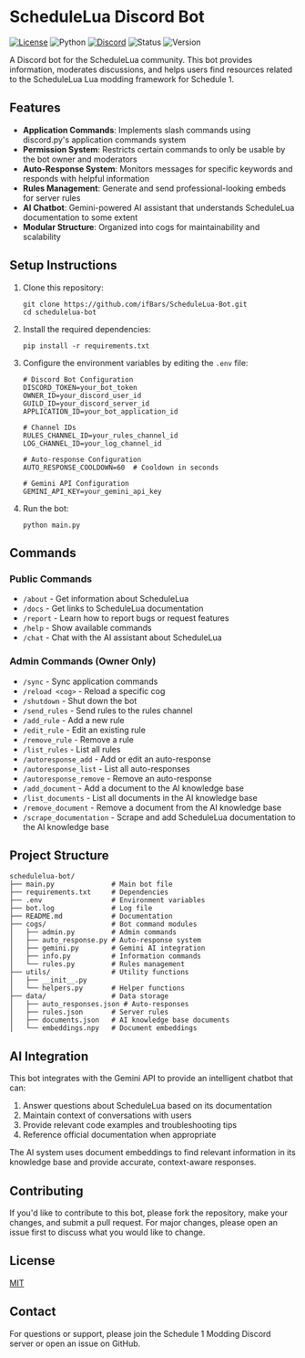 # ScheduleLua Discord Bot

[![License](https://img.shields.io/badge/license-MIT-blue)](LICENSE)
![Python](https://img.shields.io/badge/python-3.12-blue?logo=python&logoColor=white)
[![Discord](https://img.shields.io/badge/Discord-Online-7289DA?logo=discord&logoColor=white)](https://discord.gg/Ab8snpEFDn)
![Status](https://img.shields.io/badge/status-active-success)
![Version](https://img.shields.io/badge/version-1.0-brightgreen)

A Discord bot for the ScheduleLua community. This bot provides information, moderates discussions, and helps users find resources related to the ScheduleLua Lua modding framework for Schedule 1.

## Features

- **Application Commands**: Implements slash commands using discord.py's application commands system
- **Permission System**: Restricts certain commands to only be usable by the bot owner and moderators
- **Auto-Response System**: Monitors messages for specific keywords and responds with helpful information
- **Rules Management**: Generate and send professional-looking embeds for server rules
- **AI Chatbot**: Gemini-powered AI assistant that understands ScheduleLua documentation to some extent
- **Modular Structure**: Organized into cogs for maintainability and scalability

## Setup Instructions

1. Clone this repository:
   ```
   git clone https://github.com/ifBars/ScheduleLua-Bot.git
   cd schedulelua-bot
   ```

2. Install the required dependencies:
   ```
   pip install -r requirements.txt
   ```

3. Configure the environment variables by editing the `.env` file:
   ```
   # Discord Bot Configuration
   DISCORD_TOKEN=your_bot_token
   OWNER_ID=your_discord_user_id
   GUILD_ID=your_discord_server_id
   APPLICATION_ID=your_bot_application_id

   # Channel IDs
   RULES_CHANNEL_ID=your_rules_channel_id
   LOG_CHANNEL_ID=your_log_channel_id

   # Auto-response Configuration
   AUTO_RESPONSE_COOLDOWN=60  # Cooldown in seconds
   
   # Gemini API Configuration
   GEMINI_API_KEY=your_gemini_api_key
   ```

4. Run the bot:
   ```
   python main.py
   ```

## Commands

### Public Commands

- `/about` - Get information about ScheduleLua
- `/docs` - Get links to ScheduleLua documentation
- `/report` - Learn how to report bugs or request features
- `/help` - Show available commands
- `/chat` - Chat with the AI assistant about ScheduleLua

### Admin Commands (Owner Only)

- `/sync` - Sync application commands
- `/reload <cog>` - Reload a specific cog
- `/shutdown` - Shut down the bot
- `/send_rules` - Send rules to the rules channel
- `/add_rule` - Add a new rule
- `/edit_rule` - Edit an existing rule
- `/remove_rule` - Remove a rule
- `/list_rules` - List all rules
- `/autoresponse_add` - Add or edit an auto-response
- `/autoresponse_list` - List all auto-responses
- `/autoresponse_remove` - Remove an auto-response
- `/add_document` - Add a document to the AI knowledge base
- `/list_documents` - List all documents in the AI knowledge base
- `/remove_document` - Remove a document from the AI knowledge base
- `/scrape_documentation` - Scrape and add ScheduleLua documentation to the AI knowledge base

## Project Structure

```
schedulelua-bot/
├── main.py              # Main bot file
├── requirements.txt     # Dependencies
├── .env                 # Environment variables
├── bot.log              # Log file
├── README.md            # Documentation
├── cogs/                # Bot command modules
│   ├── admin.py         # Admin commands
│   ├── auto_response.py # Auto-response system
│   ├── gemini.py        # Gemini AI integration
│   ├── info.py          # Information commands
│   └── rules.py         # Rules management
├── utils/               # Utility functions
│   ├── __init__.py
│   └── helpers.py       # Helper functions
├── data/                # Data storage
│   ├── auto_responses.json # Auto-responses
│   ├── rules.json       # Server rules
│   ├── documents.json   # AI knowledge base documents
│   └── embeddings.npy   # Document embeddings
```

## AI Integration

This bot integrates with the Gemini API to provide an intelligent chatbot that can:

1. Answer questions about ScheduleLua based on its documentation
2. Maintain context of conversations with users
3. Provide relevant code examples and troubleshooting tips
4. Reference official documentation when appropriate

The AI system uses document embeddings to find relevant information in its knowledge base and provide accurate, context-aware responses.

## Contributing

If you'd like to contribute to this bot, please fork the repository, make your changes, and submit a pull request. For major changes, please open an issue first to discuss what you would like to change.

## License

[MIT](LICENSE)

## Contact

For questions or support, please join the Schedule 1 Modding Discord server or open an issue on GitHub. 